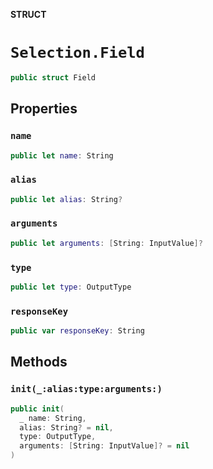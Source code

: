 **STRUCT**

# `Selection.Field`

```swift
public struct Field
```

## Properties
### `name`

```swift
public let name: String
```

### `alias`

```swift
public let alias: String?
```

### `arguments`

```swift
public let arguments: [String: InputValue]?
```

### `type`

```swift
public let type: OutputType
```

### `responseKey`

```swift
public var responseKey: String
```

## Methods
### `init(_:alias:type:arguments:)`

```swift
public init(
  _ name: String,
  alias: String? = nil,
  type: OutputType,
  arguments: [String: InputValue]? = nil
)
```
